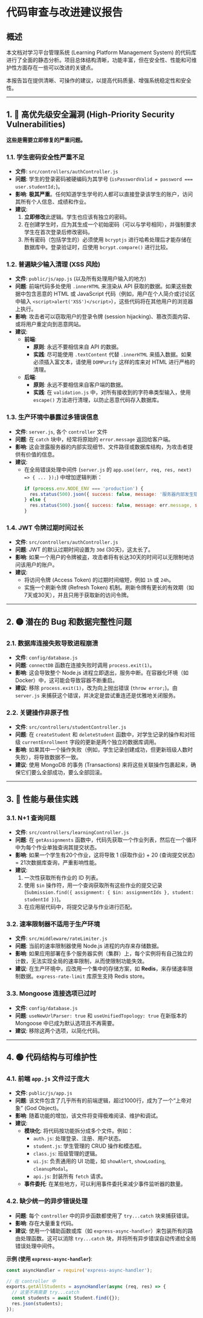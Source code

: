 # 代码审查与改进建议报告

## 概述

本文档对学习平台管理系统 (Learning Platform Management System) 的代码库进行了全面的静态分析。项目总体结构清晰，功能丰富，但在安全性、性能和可维护性方面存在一些可以改进的关键点。

本报告旨在提供清晰、可操作的建议，以提高代码质量、增强系统稳定性和安全性。

---

## 1. 🔴 高优先级安全漏洞 (High-Priority Security Vulnerabilities)

**这些是需要立即修复的严重问题。**

### 1.1. 学生密码安全性严重不足

-   **文件**: `src/controllers/authController.js`
-   **问题**: 学生的登录密码被硬编码为其学号 (`isPasswordValid = password === user.studentId;`)。
-   **影响**: **极其严重**。任何知道学生学号的人都可以直接登录该学生的账户，访问其所有个人信息、成绩和作业。
-   **建议**:
    1.  **立即修改**此逻辑。学生也应该有独立的密码。
    2.  在创建学生时，应为其生成一个初始密码（可以与学号相同），并强制要求学生在首次登录后修改密码。
    3.  所有密码（包括学生的）必须使用 `bcryptjs` 进行哈希处理后才能存储在数据库中。登录验证时，应使用 `bcrypt.compare()` 进行比较。

### 1.2. 普遍缺少输入清理 (XSS 风险)

-   **文件**: `public/js/app.js` (以及所有处理用户输入的地方)
-   **问题**: 前端代码多处使用 `.innerHTML` 来渲染从 API 获取的数据。如果这些数据中包含恶意的 HTML 或 JavaScript 代码（例如，用户在个人简介或讨论区中输入 `<script>alert('XSS')</script>`），这些代码将在其他用户的浏览器上执行。
-   **影响**: 攻击者可以窃取用户的登录令牌 (session hijacking)、篡改页面内容、或将用户重定向到恶意网站。
-   **建议**:
    -   **前端**:
        -   **原则**: 永远不要相信来自 API 的数据。
        -   **实践**: 尽可能使用 `.textContent` 代替 `.innerHTML` 来插入数据。如果必须插入富文本，请使用 `DOMPurify` 这样的库来对 HTML 进行严格的清理。
    -   **后端**:
        -   **原则**: 永远不要相信来自客户端的数据。
        -   **实践**: 在 `validation.js` 中，对所有接收到的字符串类型输入，使用 `escape()` 方法进行清理，以防止恶意代码存入数据库。

### 1.3. 生产环境中暴露过多错误信息

-   **文件**: `server.js`, 各个 `controller` 文件
-   **问题**: 在 `catch` 块中，经常将原始的 `error.message` 返回给客户端。
-   **影响**: 这会泄露服务器的内部实现细节、文件路径或数据库结构，为攻击者提供有价值的信息。
-   **建议**:
    -   在全局错误处理中间件 (`server.js` 的 `app.use((err, req, res, next) => { ... });`) 中增加逻辑判断：
        ```javascript
        if (process.env.NODE_ENV === 'production') {
          res.status(500).json({ success: false, message: '服务器内部发生错误' });
        } else {
          res.status(500).json({ success: false, message: err.message, stack: err.stack });
        }
        ```

### 1.4. JWT 令牌过期时间过长

-   **文件**: `src/controllers/authController.js`
-   **问题**: JWT 的默认过期时间设置为 `30d` (30天)，这太长了。
-   **影响**: 如果一个用户的令牌被盗，攻击者将有长达30天的时间可以无限制地访问该用户的账户。
-   **建议**:
    -   将访问令牌 (Access Token) 的过期时间缩短，例如 `1h` 或 `24h`。
    -   实施一个刷新令牌 (Refresh Token) 机制。刷新令牌有更长的有效期（如7天或30天），并且只用于获取新的访问令牌。

---

## 2. 🟡 潜在的 Bug 和数据完整性问题

### 2.1. 数据库连接失败导致进程崩溃

-   **文件**: `config/database.js`
-   **问题**: `connectDB` 函数在连接失败时调用 `process.exit(1)`。
-   **影响**: 这会导致整个 Node.js 进程立即退出，服务中断。在容器化环境（如 Docker）中，这可能会导致容器不断重启。
-   **建议**: 移除 `process.exit(1)`，改为向上抛出错误 (`throw error;`)。由 `server.js` 来捕获这个错误，并决定是尝试重连还是优雅地关闭服务。

### 2.2. 关键操作非原子性

-   **文件**: `src/controllers/studentController.js`
-   **问题**: 在 `createStudent` 和 `deleteStudent` 函数中，对学生记录的操作和对班级 `currentEnrollment` 字段的更新是两个独立的数据库调用。
-   **影响**: 如果其中一个操作失败（例如，学生记录创建成功，但更新班级人数时失败），将导致数据不一致。
-   **建议**: 使用 MongoDB 的事务 (Transactions) 来将这些关联操作包裹起来，确保它们要么全部成功，要么全部回滚。

---

## 3. 🔵 性能与最佳实践

### 3.1. N+1 查询问题

-   **文件**: `src/controllers/learningController.js`
-   **问题**: 在 `getAssignments` 函数中，代码先获取一个作业列表，然后在一个循环中为每个作业单独查询其提交状态。
-   **影响**: 如果一个学生有20个作业，这将导致 1 (获取作业) + 20 (查询提交状态) = 21次数据库查询，严重影响性能。
-   **建议**:
    1.  一次性获取所有作业的 ID 列表。
    2.  使用 `$in` 操作符，用一个查询获取所有这些作业的提交记录 (`Submission.find({ assignment: { $in: assignmentIds }, student: studentId })`)。
    3.  在应用层代码中，将提交记录与作业进行匹配。

### 3.2. 速率限制器不适用于生产环境

-   **文件**: `src/middleware/rateLimiter.js`
-   **问题**: 当前的速率限制器使用 Node.js 进程的内存来存储数据。
-   **影响**: 如果应用部署在多个服务器实例（集群）上，每个实例将有自己独立的计数，无法实现全局的速率限制，从而使限制功能失效。
-   **建议**: 在生产环境中，应改用一个集中的存储方案，如 **Redis**，来存储速率限制数据。`express-rate-limit` 库原生支持 Redis store。

### 3.3. Mongoose 连接选项已过时

-   **文件**: `config/database.js`
-   **问题**: `useNewUrlParser: true` 和 `useUnifiedTopology: true` 在新版本的 Mongoose 中已成为默认选项且不再需要。
-   **建议**: 移除这两个选项，以简化代码。

---

## 4. 🟢 代码结构与可维护性

### 4.1. 前端 `app.js` 文件过于庞大

-   **文件**: `public/js/app.js`
-   **问题**: 该文件包含了几乎所有的前端逻辑，超过1000行，成为了一个“上帝对象” (God Object)。
-   **影响**: 随着功能的增加，该文件将变得极难阅读、维护和调试。
-   **建议**:
    -   **模块化**: 将代码按功能拆分成多个文件。例如：
        -   `auth.js`: 处理登录、注册、用户状态。
        -   `student.js`: 学生管理的 CRUD 操作和模态框。
        -   `class.js`: 班级管理的逻辑。
        -   `ui.js`: 负责通用的 UI 功能，如 `showAlert`, `showLoading`, `cleanupModal`。
        -   `api.js`: 封装所有 `fetch` 请求。
    -   **事件委托**: 在某些地方，可以利用事件委托来减少事件监听器的数量。

### 4.2. 缺少统一的异步错误处理

-   **问题**: 每个 `controller` 中的异步函数都使用了 `try...catch` 块来捕获错误。
-   **影响**: 存在大量重复代码。
-   **建议**: 使用一个辅助函数或库（如 `express-async-handler`）来包装所有的路由处理函数。这可以消除 `try...catch` 块，并将所有异步错误自动传递给全局错误处理中间件。

**示例 (使用 `express-async-handler`)**:
```javascript
const asyncHandler = require('express-async-handler');

// 在 controller 中
exports.getAllStudents = asyncHandler(async (req, res) => {
  // 这里不再需要 try...catch
  const students = await Student.find({});
  res.json(students);
});
```
